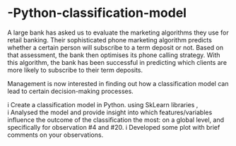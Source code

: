 # -Python-classification-model

A large bank has asked us to evaluate the marketing algorithms they use for retail banking. Their sophisticated phone marketing algorithm predicts whether a certain person will subscribe to a term deposit or not. Based on that assessment, the bank then optimises its phone calling strategy. With this algorithm, the bank has been successful in predicting which clients are more likely to subscribe to their term deposits. 

Management is now interested in finding out how a classification model can lead to certain decision-making processes. 

i Create a classification model in Python.  using  SkLearn libraries ,  
i Analysed the model and provide insight into which features/variables influence the outcome of the classification the most: on a global level, and specifically for observation #4 and #20.
i Developed some  plot  with brief comments on your observations. 

